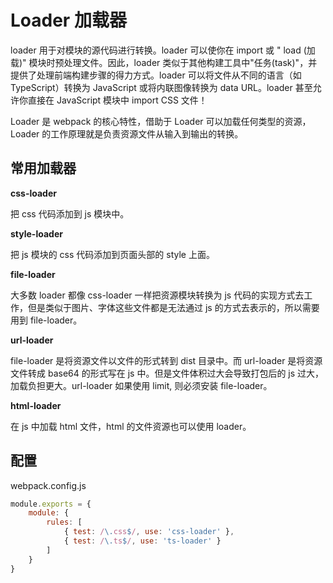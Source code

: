<script setup>
import { loginRead } from '@/utils/login-read'

loginRead('w10008')
</script>

# <AppCode code="88" /> Loader 加载器

<ClientOnly><AppRead code="w10008" /></ClientOnly>

loader 用于对模块的源代码进行转换。loader 可以使你在 import 或 " load (加载)" 模块时预处理文件。因此，loader 类似于其他构建工具中"任务(task)"，并提供了处理前端构建步骤的得力方式。loader 可以将文件从不同的语言（如 TypeScript）转换为 JavaScript 或将内联图像转换为 data URL。loader 甚至允许你直接在 JavaScript 模块中 import CSS 文件！

Loader 是 webpack 的核心特性，借助于 Loader 可以加载任何类型的资源，Loader 的工作原理就是负责资源文件从输入到输出的转换。

## 常用加载器

**css-loader**

把 css 代码添加到 js 模块中。

**style-loader**

把 js 模块的 css 代码添加到页面头部的 style 上面。

**file-loader**

大多数 loader 都像 css-loader 一样把资源模块转换为 js 代码的实现方式去工作，但是类似于图片、字体这些文件都是无法通过 js 的方式去表示的，所以需要用到 file-loader。

**url-loader**

file-loader 是将资源文件以文件的形式转到 dist 目录中。而 url-loader 是将资源文件转成 base64 的形式写在 js 中。但是文件体积过大会导致打包后的 js 过大，加载负担更大。url-loader 如果使用 limit, 则必须安装 file-loader。

**html-loader**

在 js 中加载 html 文件，html 的文件资源也可以使用 loader。

## 配置

webpack.config.js

```javascript
module.exports = {
    module: {
        rules: [
            { test: /\.css$/, use: 'css-loader' },
            { test: /\.ts$/, use: 'ts-loader' }
        ]
    }
}
```

<AppComment />